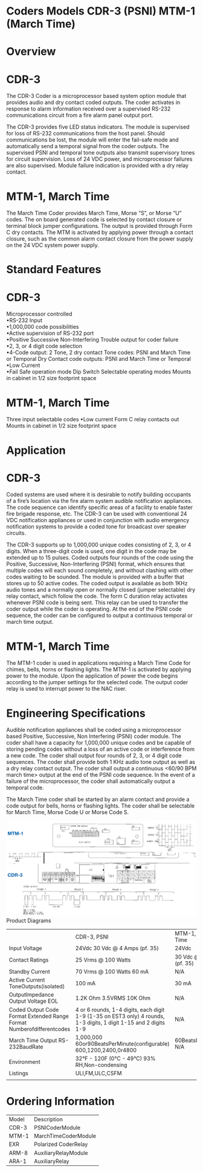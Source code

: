 # Coders Models CDR-3 (PSNI) MTM-1 (March Time)  

# Overview  

# CDR-3  

The CDR-3 Coder is a microprocessor based system option module that provides audio and dry contact coded outputs. The coder activates in response to alarm information received over a supervised RS-232 communications circuit from a fire alarm panel output port.  

The CDR-3 provides five LED status indicators. The module is supervised for loss of RS-232 communications from the host panel. Should communications be lost, the module will enter the fail-safe mode and automatically send a temporal signal from the coder outputs. The supervised PSNI and temporal tone outputs also transmit supervisory tones for circuit supervision. Loss of 24 VDC power, and microprocessor failures are also supervised. Module failure indication is provided with a dry relay contact.  

# MTM-1, March Time  

The March Time Coder provides March Time, Morse “S”, or Morse “U” codes. The on board generated code is selected by contact closure or terminal block jumper configurations. The output is provided through Form C dry contacts. The MTM is activated by applying power through a contact closure, such as the common alarm contact closure from the power supply on the 24 VDC system power supply.  

# Standard Features  

# CDR-3  

Microprocessor controlled   
•RS-232 Input   
•1,000,000 code possibilities   
•Active supervision of RS-232 port   
•Positive Successive Non-Interfering Trouble output for coder failure   
•2, 3, or 4 digit code selection   
•4-Code output: 2 Tone, 2 dry contact Tone codes: PSNI and March Time or Temporal Dry Contact code outputs: PSNI and March Time or Temporal   
•Low Current   
•Fail Safe operation mode Dip Switch Selectable operating modes Mounts in cabinet in 1/2 size footprint space  

# MTM-1, March Time  

Three input selectable codes •Low current Form C relay contacts out Mounts in cabinet in 1/2 size footprint space  

# Application  

# CDR-3  

Coded systems are used where it is desirable to notify building occupants of a fire’s location via the fire alarm system audible notification appliances. The code sequence can identify specific areas of a facility to enable faster fire brigade response, etc. The CDR-3 can be used with conventional 24 VDC notification appliances or used in conjunction with audio emergency notification systems to provide a coded tone for broadcast over speaker circuits.  

The CDR-3 supports up to 1,000,000 unique codes consisting of 2, 3, or 4 digits. When a three-digit code is used, one digit in the code may be extended up to 15 pulses. Coded outputs four rounds of the code using the Positive, Successive, Non-Interfering (PSNI) format, which ensures that multiple codes will each sound completely, and without clashing with other codes waiting to be sounded.  The module is provided with a buffer that stores up to 50 active codes. The coded output is available as both 1KHz audio tones and a normally open or normally closed (jumper selectable) dry relay contact, which follow the code. The form C duration relay activates whenever PSNI code is being sent. This relay can be used to transfer the coder output while the coder is operating. At the end of the PSNI code sequence, the coder can be configured to output a continuous temporal or march time output.  

# MTM-1, March Time  

The MTM-1 coder is used in applications requiring a March Time Code for chimes, bells, horns or flashing lights. The MTM-1 is activated by applying power to the module. Upon the application of power the code begins according to the jumper settings for the selected code. The output coder relay is used to interrupt power to the NAC riser.  

# Engineering Specifications  

Audible notification appliances shall be coded using a microprocessor based Positive, Successive, Non Interfering (PSNI) coder module. The coder shall have a capacity for 1,000,000 unique codes and be capable of storing pending codes without a loss of an active code or interference from a new code. The coder shall output four rounds of 2, 3, or 4 digit code sequences. The coder shall provide both 1 KHz audio tone output as well as a dry relay contact output. The coder shall output a continuous <temporal> <60/90 BPM march time> output at the end of the PSNI code sequence. In the event of a failure of the microprocessor, the coder shall automatically output a temporal code.  

The March Time coder shall be started by an alarm contact and provide a code output for bells, horns or flashing lights. The coder shall be selectable for March Time, Morse Code U or Morse Code S.  

![](images/4814d000b1da3e54576162894b361076bfe66f78fef03db77c2d48cedb962d5f.jpg)  
Product Diagrams  

<html><body><table><tr><td></td><td>CDR-3, PSNI</td><td>MTM-1, March Time</td></tr><tr><td>Input Voltage</td><td>24Vdc 30 Vdc @ 4 Amps (pf. 35)</td><td>24Vdc</td></tr><tr><td>Contact Ratings</td><td>25 Vrms @ 100 Watts</td><td>30 Vdc @ 4 Adc (pf. 35)</td></tr><tr><td>Standby Current</td><td>70 Vrms @ 100 Watts 60 mA</td><td>N/A</td></tr><tr><td>Active Current ToneOutputs(isolated)</td><td>100 mA</td><td>30 mA</td></tr><tr><td>OutputImpedance Output Voltage EOL</td><td>1.2K Ohm 3.5VRMS 10K Ohm</td><td>N/A</td></tr><tr><td>Coded Output Code Format Extended Range Format Numberofdifferentcodes</td><td>4 or 6 rounds, 1-4 digits, each digit 1-9 (1-35 on EST3 only) 4 rounds, 1-3 digits, 1 digit 1-15 and 2 digits 1-9</td><td>N/A</td></tr><tr><td>March Time Output RS-232BaudRate</td><td>1,000,000 60or90BeatsPerMinute(configurable) 600,1200,2400,0r4800</td><td>60BeatsPerMinute N/A</td></tr><tr><td>Environment</td><td>32°F - 120F (0°C - 49°C) 93% RH,Non-condensing</td><td></td></tr><tr><td>Listings</td><td colspan="2">ULI,FM,ULC,CSFM</td></tr><tr><td></td><td colspan="2"></td></tr></table></body></html>  

# Ordering Information  

<html><body><table><tr><td>Model</td><td>Description</td></tr><tr><td>CDR-3</td><td>PSNICoderModule</td></tr><tr><td>MTM-1</td><td>MarchTimeCoderModule</td></tr><tr><td>EXR</td><td>Polarized CoderRelay</td></tr><tr><td>ARM-8</td><td>AuxiliaryRelayModule</td></tr><tr><td>ARA-1</td><td>AuxiliaryRelay</td></tr></table></body></html>  